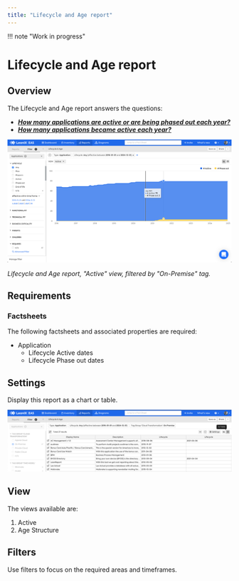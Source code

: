 ```yaml
---
title: "Lifecycle and Age report"
---
```


!!! note "Work in progress"

# Lifecycle and Age report

## Overview

The Lifecycle and Age report answers the questions:

- ***[How many applications are active or are being phased out each year?](../questions.md#applications)***
- ***[How many applications became active each year?](../questions.md#applications)***

![](../assets/images/lifecycle-age-active-view.png)

*Lifecycle and Age report, "Active" view, filtered by "On-Premise" tag.*

## Requirements

### Factsheets

The following factsheets and associated properties are required:

- Application
    - Lifecycle Active dates
    - Lifecycle Phase out dates

<!--
### Tags 

No tags are required for this report.

### Other requirement

No other requirements
-->

## Settings

Display this report as a chart or table. 

![](../assets/images/lifecycle-age-active-view-table.png)

## View

The views available are:

1. Active
1. Age Structure

## Filters

Use filters to focus on the required areas and timeframes.
 
<!--
## Editing

This report cannot be edited
-->
